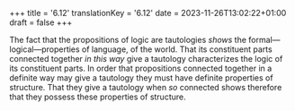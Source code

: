 +++
title = '6.12'
translationKey = '6.12'
date = 2023-11-26T13:02:22+01:00
draft = false
+++

The fact that the propositions of logic are tautologies <em>shows</em> the formal—logical—properties of language, of the world.
That its constituent parts connected together <em>in this way</em> give a tautology characterizes the logic of its constituent parts.
In order that propositions connected together in a definite way may give a tautology they must have definite properties of structure. That they give a tautology when <em>so</em> connected shows therefore that they possess these properties of structure.
